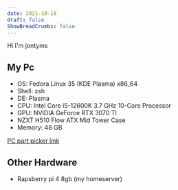 ```yaml
---
date: 2021-10-18
draft: false
ShowBreadCrumbs: false
---
```

Hi I'm jontyms
## My Pc
* OS: Fedora Linux 35 (KDE Plasma) x86_64 
* Shell: zsh
* DE: Plasma
* CPU: Intel Core i5-12600K 3.7 GHz 10-Core Processor
* GPU: NVIDIA GeForce RTX 3070 TI 
* NZXT H510 Flow ATX Mid Tower Case
* Memory: 48 GB 

[PC part picker link](https://pcpartpicker.com/list/7t9fnt)
## Other Hardware
* Rapsberry pi 4 8gb (my homeserver)

